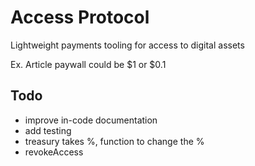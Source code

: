 # Access Protocol

Lightweight payments tooling for access to digital assets

Ex. Article paywall could be $1 or $0.1

## Todo
- improve in-code documentation
- add testing
- treasury takes %, function to change the %
- revokeAccess
